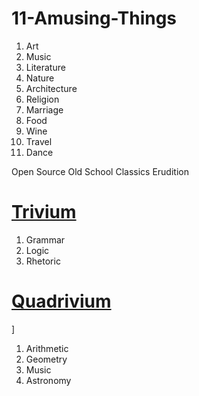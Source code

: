 # 11-Amusing-Things
1. Art
2. Music
3. Literature
4. Nature
5. Architecture
6. Religion
7. Marriage
8. Food
9. Wine
10. Travel
11. Dance

Open Source Old School Classics Erudition

# [Trivium](https://en.wikipedia.org/wiki/Trivium)
1. Grammar
2. Logic
3. Rhetoric


# [Quadrivium](https://en.wikipedia.org/wiki/Quadrivium)
]
1.  Arithmetic
2.  Geometry
3.  Music
4.  Astronomy
